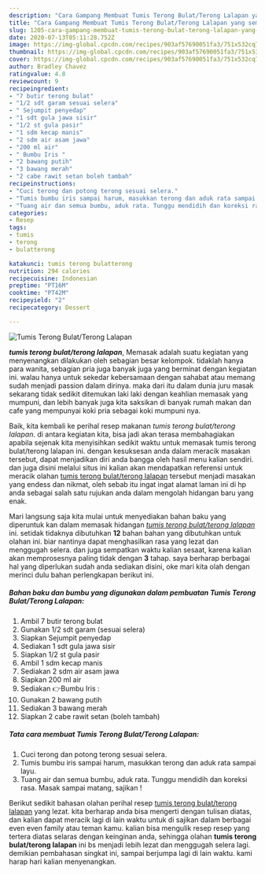 ```yaml
---
description: "Cara Gampang Membuat Tumis Terong Bulat/Terong Lalapan yang sempurna"
title: "Cara Gampang Membuat Tumis Terong Bulat/Terong Lalapan yang sempurna"
slug: 1205-cara-gampang-membuat-tumis-terong-bulat-terong-lalapan-yang-sempurna
date: 2020-07-13T05:11:28.752Z
image: https://img-global.cpcdn.com/recipes/903af57690051fa3/751x532cq70/tumis-terong-bulatterong-lalapan-foto-resep-utama.jpg
thumbnail: https://img-global.cpcdn.com/recipes/903af57690051fa3/751x532cq70/tumis-terong-bulatterong-lalapan-foto-resep-utama.jpg
cover: https://img-global.cpcdn.com/recipes/903af57690051fa3/751x532cq70/tumis-terong-bulatterong-lalapan-foto-resep-utama.jpg
author: Bradley Chavez
ratingvalue: 4.8
reviewcount: 9
recipeingredient:
- "7 butir terong bulat"
- "1/2 sdt garam sesuai selera"
- " Sejumpit penyedap"
- "1 sdt gula jawa sisir"
- "1/2 st gula pasir"
- "1 sdm kecap manis"
- "2 sdm air asam jawa"
- "200 ml air"
- " Bumbu Iris "
- "2 bawang putih"
- "3 bawang merah"
- "2 cabe rawit setan boleh tambah"
recipeinstructions:
- "Cuci terong dan potong terong sesuai selera."
- "Tumis bumbu iris sampai harum, masukkan terong dan aduk rata sampai layu."
- "Tuang air dan semua bumbu, aduk rata. Tunggu mendidih dan koreksi rasa. Masak sampai matang, sajikan !"
categories:
- Resep
tags:
- tumis
- terong
- bulatterong

katakunci: tumis terong bulatterong 
nutrition: 294 calories
recipecuisine: Indonesian
preptime: "PT16M"
cooktime: "PT42M"
recipeyield: "2"
recipecategory: Dessert

---
```



![Tumis Terong Bulat/Terong Lalapan](https://img-global.cpcdn.com/recipes/903af57690051fa3/751x532cq70/tumis-terong-bulatterong-lalapan-foto-resep-utama.jpg)

<b><i>tumis terong bulat/terong lalapan</i></b>, Memasak adalah suatu kegiatan yang menyenangkan dilakukan oleh sebagian besar kelompok. tidaklah hanya para wanita, sebagian pria juga banyak juga yang berminat dengan kegiatan ini. walau hanya untuk sekedar kebersamaan dengan sahabat atau memang sudah menjadi passion dalam dirinya. maka dari itu dalam dunia juru masak sekarang tidak sedikit ditemukan laki laki dengan keahlian memasak yang mumpuni, dan lebih banyak juga kita saksikan di banyak rumah makan dan cafe yang mempunyai koki pria sebagai koki mumpuni nya.

Baik, kita kembali ke perihal resep makanan <i>tumis terong bulat/terong lalapan</i>. di antara kegiatan kita, bisa jadi akan terasa membahagiakan apabila sejenak kita menyisihkan sedikit waktu untuk memasak tumis terong bulat/terong lalapan ini. dengan kesuksesan anda dalam meracik masakan tersebut, dapat menjadikan diri anda bangga oleh hasil menu kalian sendiri. dan juga disini melalui situs ini kalian akan mendapatkan referensi untuk meracik olahan <u>tumis terong bulat/terong lalapan</u> tersebut menjadi masakan yang endess dan nikmat, oleh sebab itu ingat ingat alamat laman ini di hp anda sebagai salah satu rujukan anda dalam mengolah hidangan baru yang enak.




Mari langsung saja kita mulai untuk menyediakan bahan baku yang diperuntuk kan dalam memasak hidangan <u><i>tumis terong bulat/terong lalapan</i></u> ini. setidak tidaknya dibutuhkan <b>12</b> bahan bahan yang dibutuhkan untuk olahan ini. biar nantinya dapat menghasilkan rasa yang lezat dan menggugah selera. dan juga sempatkan waktu kalian sesaat, karena kalian akan memprosesnya paling tidak dengan <b>3</b> tahap. saya berharap berbagai hal yang diperlukan sudah anda sediakan disini, oke mari kita olah dengan merinci dulu bahan perlengkapan berikut ini.

<!--inarticleads1-->

##### Bahan baku dan bumbu yang digunakan dalam pembuatan Tumis Terong Bulat/Terong Lalapan:

1. Ambil 7 butir terong bulat
1. Gunakan 1/2 sdt garam (sesuai selera)
1. Siapkan  Sejumpit penyedap
1. Sediakan 1 sdt gula jawa sisir
1. Siapkan 1/2 st gula pasir
1. Ambil 1 sdm kecap manis
1. Sediakan 2 sdm air asam jawa
1. Siapkan 200 ml air
1. Sediakan  👉Bumbu Iris :
1. Gunakan 2 bawang putih
1. Sediakan 3 bawang merah
1. Siapkan 2 cabe rawit setan (boleh tambah)




<!--inarticleads2-->

##### Tata cara membuat Tumis Terong Bulat/Terong Lalapan:

1. Cuci terong dan potong terong sesuai selera.
1. Tumis bumbu iris sampai harum, masukkan terong dan aduk rata sampai layu.
1. Tuang air dan semua bumbu, aduk rata. Tunggu mendidih dan koreksi rasa. Masak sampai matang, sajikan !




Berikut sedikit bahasan olahan perihal resep <u>tumis terong bulat/terong lalapan</u> yang lezat. kita berharap anda bisa mengerti dengan tulisan diatas, dan kalian dapat meracik lagi di lain waktu untuk di sajikan dalam berbagai even even family atau teman kamu. kalian bisa mengulik resep resep yang tertera diatas selaras dengan keinginan anda, sehingga olahan <b>tumis terong bulat/terong lalapan</b> ini bs menjadi lebih lezat dan menggugah selera lagi. demikian pembahasan singkat ini, sampai berjumpa lagi di lain waktu. kami harap hari kalian menyenangkan.
